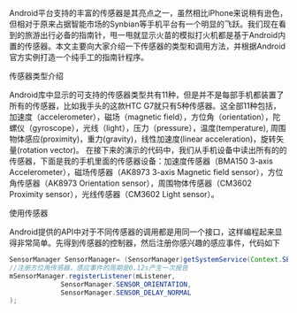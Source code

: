 Android平台支持的丰富的传感器是其亮点之一，虽然相比iPhone来说稍有逊色，但相对于原来占据智能市场的Synbian等手机平台有一个明显的飞跃。我们现在看到的旅游出行必备的指南针，甩一甩就显示火苗的模拟打火机都是基于Android内置的传感器。本文主要向大家介绍一下传感器的类型和调用方法，并根据Android官方实例打造一个纯手工的指南针程序。

传感器类型介绍

Android库中显示的可支持的传感器类型共有11种，但是并不是每部手机都装置了所有的传感器，比如我手头的这款HTC G7就只有5种传感器。这全部11种包括，加速度（accelerometer），磁场（magnetic field），方位角（orientation），陀螺仪（gyroscope），光线（light），压力（pressure），温度(temperature), 周围物体感应(proximity)，重力(gravity)，线性加速度(linear acceleration)，旋转矢量(rotation vector)。
在接下来的演示的代码中，我们从手机设备中读出所有的的传感器，下面是我的手机里面的传感器设备：加速度传感器（BMA150 3-axis Accelerometer），磁场传感器（AK8973 3-axis Magnetic field sensor），方位角传感器（AK8973 Orientation sensor），周围物体传感器（CM3602 Proximity sensor），光线传感器（CM3602 Light sensor）。

使用传感器

Android提供的API中对于不同传感器的调用都是用同一个接口，这样编程起来显得非常简单。先得到传感器的控制器，然后注册你感兴趣的感应事件，代码如下

```JAVA
SensorManager SensorManager= (SensorManager)getSystemService(Context.SENSOR_SERVICE);
//注册方位角传感器，感应事件的周期是0.12s产生一次报告
mSensorManager.registerListener(mListener,
             SensorManager.SENSOR_ORIENTATION,
             SensorManager.SENSOR_DELAY_NORMAL
);
```
